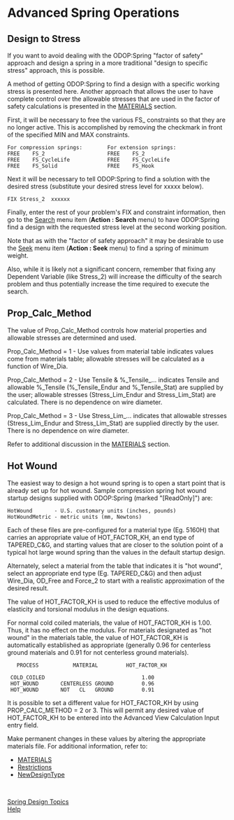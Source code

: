 # Advanced Spring Operations 

## Design to Stress   
 If you want to avoid dealing with the ODOP:Spring "factor of safety" approach 
 and design a spring in a more traditional "design to specific stress" 
 approach, this is possible. 

 A method of getting ODOP:Spring to find a design with a specific working 
 stress is presented here. 
 Another approach that allows the user to have complete control over the 
 allowable stresses that are used in the factor of safety calculations 
 is presented in the [MATERIALS](materials.html) section. 

 First, it will be necessary to free the various FS_ constraints so that 
 they are no longer active. 
 This is accomplished by removing the checkmark in front of the specified 
 MIN and MAX constraints. 

    For compression springs:        For extension springs:
    FREE    FS_2                    FREE    FS_2
    FREE    FS_CycleLife            FREE    FS_CycleLife
    FREE    FS_Solid                FREE    FS_Hook

 Next it will be necessary to tell ODOP:Spring to find a solution with the 
 desired stress (substitute your desired stress level for xxxxx below). 

    FIX Stress_2  xxxxxx

 Finally, enter the rest of your problem's FIX and constraint information, 
 then go to the [Search](/docs/Help/search.html) menu item (**Action : Search** menu) 
 to have ODOP:Spring find a design with the requested stress level at the second 
 working position. 

 Note that as with the "factor of safety approach" it may be desirable to 
 use the [Seek](/docs/Help/seek.html) menu item (**Action : Seek** menu) to find a 
 spring of minimum weight. 

 Also, while it is likely not a significant concern, 
 remember that fixing any Dependent Variable (like Stress\_2) will 
 increase the difficulty of the search problem and thus potentially increase 
 the time required to execute the search. 

## Prop_Calc_Method   
 The value of Prop\_Calc\_Method controls how material properties and 
 allowable stresses are determined and used. 

 Prop\_Calc\_Method = 1 - Use values from material table 
 indicates values come from materials table; 
 allowable stresses will be calculated as a function of Wire_Dia. 

 Prop\_Calc\_Method = 2 - Use Tensile & %\_Tensile_... 
 indicates Tensile and allowable %\_Tensile 
 (%\_Tensile\_Endur and %\_Tensile\_Stat) 
 are supplied by the user; 
 allowable stresses (Stress\_Lim\_Endur and Stress\_Lim\_Stat) are calculated. 
 There is no dependence on wire diameter. 

 Prop\_Calc\_Method = 3 - Use Stress\_Lim_... 
 indicates that allowable stresses 
 (Stress\_Lim\_Endur and Stress\_Lim\_Stat) 
 are supplied directly by the user. 
 There is no dependence on wire diameter. 

 Refer to additional discussion in the [MATERIALS](materials.html) section. 
 
## Hot Wound   
 The easiest way to design a hot wound spring is to open a start point 
 that is already set up for hot wound. 
 Sample compression spring hot wound startup designs supplied with ODOP:Spring 
 (marked "[ReadOnly]") are: 

    HotWound       - U.S. customary units (inches, pounds) 
    HotWoundMetric - metric units (mm, Newtons)

 Each of these files are pre-configured for a material type (Eg. 5160H) 
 that carries an appropriate value of HOT\_FACTOR_KH, an end type of 
 TAPERED_C&G, and starting values that are closer to the solution point of a 
 typical hot large wound spring than the values in the default startup design. 

 Alternately, select a material from the table that indicates it is "hot wound", 
 select an appropriate end type (Eg. TAPERED\_C&G) 
 and then adjust Wire\_Dia, OD\_Free and Force\_2 to start 
 with a realistic approximation of the desired result. 

 The value of HOT\_FACTOR\_KH is used to reduce the effective modulus of 
 elasticity and torsional modulus in the design equations. 

 For normal cold coiled materials, the value of HOT\_FACTOR\_KH is 1.00. 
 Thus, it has no effect on the modulus. 
 For materials designated as "hot wound" in the materials table, 
 the value of HOT\_FACTOR\_KH is automatically established as appropriate 
 (generally 0.96 for centerless ground materials 
 and 0.91 for not centerless ground materials). 

       PROCESS           MATERIAL         HOT_FACTOR_KH
    
     COLD_COILED                               1.00
     HOT_WOUND       CENTERLESS GROUND         0.96
     HOT_WOUND       NOT   CL   GROUND         0.91

 It is possible to set a different value for HOT\_FACTOR\_KH by 
 using PROP\_CALC\_METHOD = 2 or 3. 
 This will permit any desired 
 value of HOT\_FACTOR\_KH to be entered into the Advanced View 
 Calculation Input entry field. 

 Make permanent changes in these values by altering the appropriate 
 materials file. 
 For additional information, refer to: 
* [MATERIALS](materials.html)   
* [Restrictions](/docs/About/Legal/Restrictions.html)   
* [NewDesignType](/docs/procedures/NewDesignType.html)   

&nbsp; 

[Spring Design Topics](/docs/Help/SpringDesign/)   
[Help](/docs/Help)   

<!---
Depending on Eclipse version or Markdown interpreter, a multi-line comment must be the last thing in the file.
Older Eclipse MD Preview suppresses display of everything after the comment header.

This entry is a work in progress.   

Material that is more detailed than appropriate
for the Spring Overview section should go here.
Some material from other sections including Spring Overview (Cycle Life) and 
perhaps including metric will be moved here.
Information regarding the standard size tables and 
stock spring catalog tables can go here.
-->

